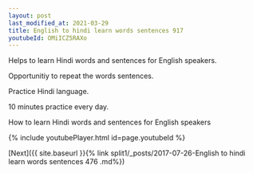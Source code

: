 ```yaml
---
layout: post
last_modified_at: 2021-03-29
title: English to hindi learn words sentences 917 
youtubeId: OMiICZ5RAXo
---
```

 
 
Helps to learn Hindi words and sentences for English speakers.

Opportunitiy to repeat the words sentences. 

Practice Hindi language. 
 
10 minutes practice every day. 
 
How to learn Hindi words and sentences for English speakers 
 
{% include youtubePlayer.html id=page.youtubeId %}
 
 
[Next]({{ site.baseurl }}{% link  split1/_posts/2017-07-26-English to hindi learn words sentences 476 .md%})
 
